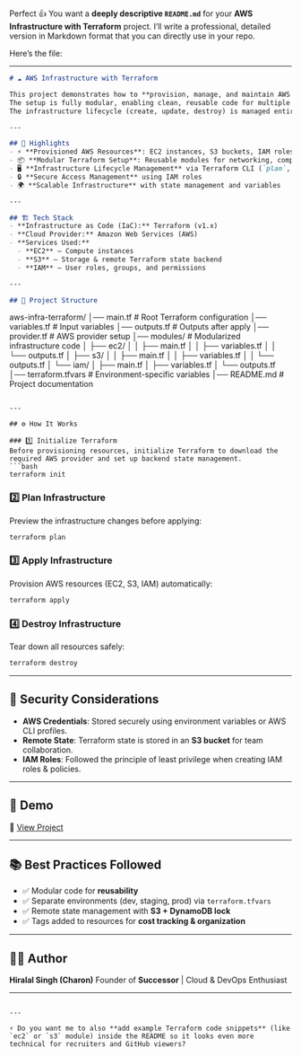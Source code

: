 Perfect 👍 You want a **deeply descriptive `README.md`** for your **AWS Infrastructure with Terraform** project. I’ll write a professional, detailed version in Markdown format that you can directly use in your repo.

Here’s the file:

---

```markdown
# ☁️ AWS Infrastructure with Terraform

This project demonstrates how to **provision, manage, and maintain AWS infrastructure** using **Terraform**.  
The setup is fully modular, enabling clean, reusable code for multiple environments.  
The infrastructure lifecycle (create, update, destroy) is managed entirely via CLI commands, ensuring **automation**, **scalability**, and **reliability**.

---

## 🚀 Highlights
- ⚡ **Provisioned AWS Resources**: EC2 instances, S3 buckets, IAM roles & policies  
- 📦 **Modular Terraform Setup**: Reusable modules for networking, compute, and storage  
- 🖥️ **Infrastructure Lifecycle Management** via Terraform CLI (`plan`, `apply`, `destroy`)  
- 🔒 **Secure Access Management** using IAM roles  
- 🌍 **Scalable Infrastructure** with state management and variables  

---

## 🏗️ Tech Stack
- **Infrastructure as Code (IaC):** Terraform (v1.x)  
- **Cloud Provider:** Amazon Web Services (AWS)  
- **Services Used:**  
  - **EC2** – Compute instances  
  - **S3** – Storage & remote Terraform state backend  
  - **IAM** – User roles, groups, and permissions  

---

## 📂 Project Structure
```

aws-infra-terraform/
│── main.tf               # Root Terraform configuration
│── variables.tf          # Input variables
│── outputs.tf            # Outputs after apply
│── provider.tf           # AWS provider setup
│── modules/              # Modularized infrastructure code
│   ├── ec2/
│   │   ├── main.tf
│   │   ├── variables.tf
│   │   └── outputs.tf
│   ├── s3/
│   │   ├── main.tf
│   │   ├── variables.tf
│   │   └── outputs.tf
│   └── iam/
│       ├── main.tf
│       ├── variables.tf
│       └── outputs.tf
│── terraform.tfvars      # Environment-specific variables
│── README.md             # Project documentation

````

---

## ⚙️ How It Works

### 1️⃣ Initialize Terraform
Before provisioning resources, initialize Terraform to download the required AWS provider and set up backend state management.
```bash
terraform init
````

### 2️⃣ Plan Infrastructure

Preview the infrastructure changes before applying:

```bash
terraform plan
```

### 3️⃣ Apply Infrastructure

Provision AWS resources (EC2, S3, IAM) automatically:

```bash
terraform apply
```

### 4️⃣ Destroy Infrastructure

Tear down all resources safely:

```bash
terraform destroy
```

---

## 🔑 Security Considerations

* **AWS Credentials**: Stored securely using environment variables or AWS CLI profiles.
* **Remote State**: Terraform state is stored in an **S3 bucket** for team collaboration.
* **IAM Roles**: Followed the principle of least privilege when creating IAM roles & policies.

---

## 📸 Demo

🔗 [View Project](https://your-project-link.com)

---

## 📚 Best Practices Followed

* ✅ Modular code for **reusability**
* ✅ Separate environments (dev, staging, prod) via `terraform.tfvars`
* ✅ Remote state management with **S3 + DynamoDB lock**
* ✅ Tags added to resources for **cost tracking & organization**

---

## 🧑‍💻 Author

**Hiralal Singh (Charon)**
Founder of **Successor** | Cloud & DevOps Enthusiast

---

```

---

⚡ Do you want me to also **add example Terraform code snippets** (like `ec2` or `s3` module) inside the README so it looks even more technical for recruiters and GitHub viewers?
```
